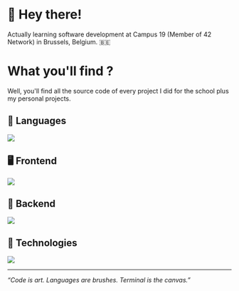# 👋 Hey there!

Actually learning software development at Campus 19 (Member of 42 Network) in Brussels, Belgium. 🇧🇪

# What you'll find ?

Well, you'll find all the source code of every project I did for the school plus my personal projects.

## 🧬 Languages

[![](https://skillicons.dev/icons?i=bash,c,cpp,go,java,python,javascript,typescript,html,css)](https://skillicons.dev)

## 🖥 Frontend

[![](https://skillicons.dev/icons?i=react,vite,remix,next,tailwindcss)](https://skillicons.dev)

## 💾 Backend

[![](https://skillicons.dev/icons?i=spring,django,express,nest,postgresql,prisma,redis)](https://skillicons.dev)

## 🫆 Technologies

[![](https://skillicons.dev/icons?i=vscode,nodejs,pnpm,nginx,git,github,aws,docker,apple,debian,kali)](https://skillicons.dev)

---

*“Code is art. Languages are brushes. Terminal is the canvas.”*
